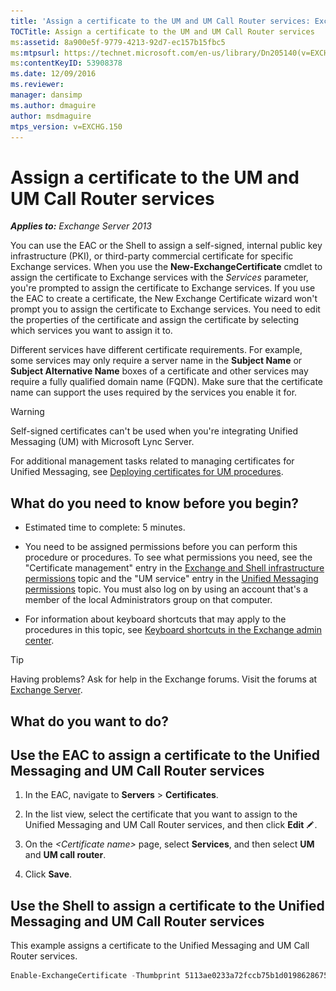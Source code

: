 ```yaml
---
title: 'Assign a certificate to the UM and UM Call Router services: Exchange 2013 Help'
TOCTitle: Assign a certificate to the UM and UM Call Router services
ms:assetid: 8a900e5f-9779-4213-92d7-ec157b15fbc5
ms:mtpsurl: https://technet.microsoft.com/en-us/library/Dn205140(v=EXCHG.150)
ms:contentKeyID: 53908378
ms.date: 12/09/2016
ms.reviewer: 
manager: dansimp
ms.author: dmaguire
author: msdmaguire
mtps_version: v=EXCHG.150
---
```


# Assign a certificate to the UM and UM Call Router services

_**Applies to:** Exchange Server 2013_

You can use the EAC or the Shell to assign a self-signed, internal public key infrastructure (PKI), or third-party commercial certificate for specific Exchange services. When you use the **New-ExchangeCertificate** cmdlet to assign the certificate to Exchange services with the *Services* parameter, you're prompted to assign the certificate to Exchange services. If you use the EAC to create a certificate, the New Exchange Certificate wizard won't prompt you to assign the certificate to Exchange services. You need to edit the properties of the certificate and assign the certificate by selecting which services you want to assign it to.

Different services have different certificate requirements. For example, some services may only require a server name in the **Subject Name** or **Subject Alternative Name** boxes of a certificate and other services may require a fully qualified domain name (FQDN). Make sure that the certificate name can support the uses required by the services you enable it for.

> [!WARNING]
> Self-signed certificates can't be used when you're integrating Unified Messaging (UM) with Microsoft Lync Server.

For additional management tasks related to managing certificates for Unified Messaging, see [Deploying certificates for UM procedures](deploying-certificates-for-um-procedures-exchange-2013-help.md).

## What do you need to know before you begin?

  - Estimated time to complete: 5 minutes.

  - You need to be assigned permissions before you can perform this procedure or procedures. To see what permissions you need, see the "Certificate management" entry in the [Exchange and Shell infrastructure permissions](exchange-and-shell-infrastructure-permissions-exchange-2013-help.md) topic and the "UM service" entry in the [Unified Messaging permissions](unified-messaging-permissions-exchange-2013-help.md) topic. You must also log on by using an account that's a member of the local Administrators group on that computer.

  - For information about keyboard shortcuts that may apply to the procedures in this topic, see [Keyboard shortcuts in the Exchange admin center](keyboard-shortcuts-in-the-exchange-admin-center-2013-help.md).

> [!TIP]
> Having problems? Ask for help in the Exchange forums. Visit the forums at <A href="https://go.microsoft.com/fwlink/p/?linkid=60612">Exchange Server</A>.

## What do you want to do?

## Use the EAC to assign a certificate to the Unified Messaging and UM Call Router services

1. In the EAC, navigate to **Servers** \> **Certificates**.

2. In the list view, select the certificate that you want to assign to the Unified Messaging and UM Call Router services, and then click **Edit** ![Edit icon](images/JJ218640.6f53ccb2-1f13-4c02-bea0-30690e6ea71d(EXCHG.150).gif "Edit icon").

3. On the *\<Certificate name\>* page, select **Services**, and then select **UM** and **UM call router**.

4. Click **Save**.

## Use the Shell to assign a certificate to the Unified Messaging and UM Call Router services

This example assigns a certificate to the Unified Messaging and UM Call Router services.

```powershell
Enable-ExchangeCertificate -Thumbprint 5113ae0233a72fccb75b1d0198628675333d010e -Services 'UM, UMCallRouter'
```
